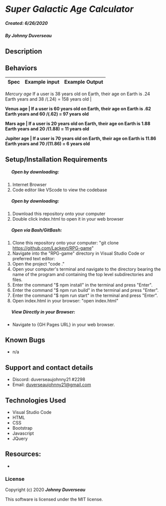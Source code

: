 #  _Super Galactic Age Calculator_

#### 
##### __Created:__ 6/26/2020 
##### By _**Johnny Duverseau**_  


## Description


## Behaviors

| Spec| Example input | Example Output
| ----------- | ----------- | ----------- |
_Mercury age_
 If a user is 38 years old on Earth, their age on Earth is .24 Earth years and 38 /(.24) = 158 years old |

__Venus age
| If a user is 60 years old on Earth, their age on Earth is .62 Earth years and 60 /(.62) = 97 years old__

__Mars age
| If a user is 20 years old on Earth, their age on Earth is 1.88 Earth years and 20 /(1.88) = 11 years old__


__Jupiter age
| If a user is 70 years old on Earth, their age on Earth is 11.86 Earth years and 70 /(11.86) = 6 years old__




## Setup/Installation Requirements

##### &nbsp;&nbsp;&nbsp;&nbsp;&nbsp;&nbsp;Open by downloading:
1. Internet Browser
2. Code editor like VScode to view the codebase

##### &nbsp;&nbsp;&nbsp;&nbsp;&nbsp;&nbsp;Open by downloading:

1. Download this repository onto your computer
2. Double click index.html to open it in your web browser

##### &nbsp;&nbsp;&nbsp;&nbsp;&nbsp;&nbsp;Open via Bash/GitBash:

1. Clone this repository onto your computer:
    "git clone https://github.com/Lackeyt/RPG-game"
2. Navigate into the "RPG-game" directory in Visual Studio Code or preferred text editor:
3. Open the project
    "code ."
4. Open your computer's terminal and navigate to the directory bearing the name of the program and containing the top level subdirectories and files.
5. Enter the command "$ npm install" in the terminal and press "Enter".
6. Enter the command "$ npm run build" in the terminal and press "Enter".
7. Enter the command "$ npm run start" in the terminal and press "Enter".
8. Open index.html in your browser:
    "open index.html"

##### &nbsp;&nbsp;&nbsp;&nbsp;&nbsp;&nbsp;View Directly in your Browser:

* Navigate to {GH Pages URL} in your web browser.

## Known Bugs

* n/a

## Support and contact details

* Discord: duverseaujohnny21 #2298
* Email: duverseaujohnny21@gmail.com


## Technologies Used

* Visual Studio Code
* HTML
* CSS
* Bootstrap
* Javascript
* JQuery

## Resources:

* 

### License

Copyright (c) 2020 **_Johnny Duverseau_**

This software is licensed under the MIT license.
